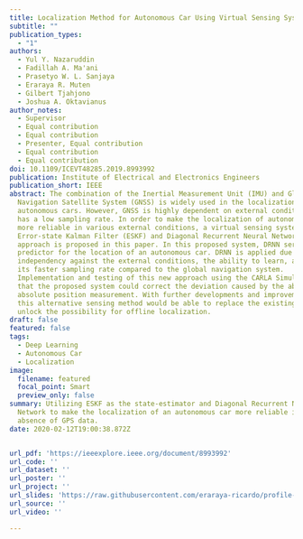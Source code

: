 ```yaml
---
title: Localization Method for Autonomous Car Using Virtual Sensing System
subtitle: ""
publication_types:
  - "1"
authors:
  - Yul Y. Nazaruddin
  - Fadillah A. Ma'ani
  - Prasetyo W. L. Sanjaya
  - Eraraya R. Muten
  - Gilbert Tjahjono
  - Joshua A. Oktavianus
author_notes:
  - Supervisor
  - Equal contribution
  - Equal contribution
  - Presenter, Equal contribution
  - Equal contribution
  - Equal contribution
doi: 10.1109/ICEVT48285.2019.8993992
publication: Institute of Electrical and Electronics Engineers
publication_short: IEEE
abstract: The combination of the Inertial Measurement Unit (IMU) and Global
  Navigation Satellite System (GNSS) is widely used in the localization of
  autonomous cars. However, GNSS is highly dependent on external conditions and
  has a low sampling rate. In order to make the localization of autonomous cars
  more reliable in various external conditions, a virtual sensing system using
  Error-state Kalman Filter (ESKF) and Diagonal Recurrent Neural Network (DRNN)
  approach is proposed in this paper. In this proposed system, DRNN served as a
  predictor for the location of an autonomous car. DRNN is applied due to its
  independency against the external conditions, the ability to learn, and also
  its faster sampling rate compared to the global navigation system.
  Implementation and testing of this new approach using the CARLA Simulator show
  that the proposed system could correct the deviation caused by the absence of
  absolute position measurement. With further developments and improvements,
  this alternative sensing method would be able to replace the existing GNSS and
  unlock the possibility for offline localization.
draft: false
featured: false
tags:
  - Deep Learning
  - Autonomous Car
  - Localization
image:
  filename: featured
  focal_point: Smart
  preview_only: false
summary: Utilizing ESKF as the state‑estimator and Diagonal Recurrent Neural
  Network to make the localization of an autonomous car more reliable in the
  absence of GPS data.
date: 2020-02-12T19:00:38.872Z


url_pdf: 'https://ieeexplore.ieee.org/document/8993992'
url_code: ''
url_dataset: ''
url_poster: ''
url_project: ''
url_slides: 'https://raw.githubusercontent.com/eraraya-ricardo/profile-page/master/content/publication/localization-method-for-autonomous-car-using-virtual-sensing-system/ICEVT%202019%20-%20ABS-73.pdf'
url_source: ''
url_video: ''

---
```

